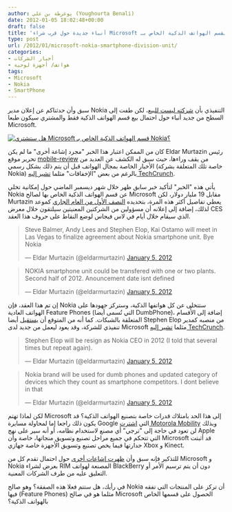 ```yaml
---
author: يوغرطة بن علي (Youghourta Benali)
date: 2012-01-05 18:02:48+00:00
draft: false
title: 'أنباء جديدة حول قرب شراء Microsoft لقسم الهواتف الذكية الخاص بـ Nokia  '
type: post
url: /2012/01/microsoft-nokia-smartphone-division-unit/
categories:
- أخبار الشركات
- هواتف/ أجهزة لوحية
tags:
- Microsoft
- Nokia
- SmartPhone
---
```


سبق وأن حدثناكم عن إعلان مدير Nokia التنفيذي بأن [شركته ليست للبيع](https://www.it-scoop.com/2011/06/nokia-not-for-sale/)، لكن طفت إلى السطح من جديد أنباء حول احتمال بيع قسم الهواتف الذكية فقط والمشتري سيكون طبعا Microsoft.




[![هل ستشتري Microsoft قسم الهواتف الذكية الخاص بـ Nokia؟](https://www.it-scoop.com/wp-content/uploads/2012/01/Nokia-Microsoft-Apps.jpg)
](https://www.it-scoop.com/wp-content/uploads/2012/01/Nokia-Microsoft-Apps.jpg)




كان من الممكن اعتبار هذا الخبر "مجرد إشاعة أخرى" ما لم يكن Eldar Murtazin رئيس تحرير موقع [mobile-review](http://mobile-review.com/) من يقف وراءها، حيث سبق له الكشف عن العديد من الأخبار الخاصة بمجال الهواتف قبل أن يتم ذلك بشكل رسمي (خاصة تلك المتعلقة بشركة Nokia) بالرغم من بعض "الإخفاقات" مثلما [تشير إليه TechCrunch](http://techcrunch.com/2012/01/05/microsoft-nokia-smartphone-division-unit/).




يأتي هذه "الخبر" لتأكيد خبر سابق ظهر خلال شهر ديسمبر الماضي حول إمكانية تخلي Nokia عن قسم الهواتف الذكية الخاص بها لصالح Microsoft مقابل 19 مليار دولار، لكن Murtazin يعطي تفاصيل أكثر هذه المرة، بتحديده [النصف الأول من العام الجاري](https://twitter.com/#!/eldarmurtazin/status/154842107939524608) كموعد لذلك، إضافة إلى إعلانه أن مسؤولين من الشركتين المعنيتين سيلتقون خلال معرض CES الذي سيقام خلال أيام في لاس فيجاس لوضع النقاط على حروف هذا العقد.





<blockquote>Steve Balmer, Andy Lees and Stephen Elop, Kai Ostamo will meet in Las Vegas to finalize agreement about Nokia smartphone unit. Bye Nokia

— Eldar Murtazin (@eldarmurtazin) [January 5, 2012](https://twitter.com/eldarmurtazin/status/154840815594782720)</blockquote>




<blockquote>NOKIA smartphone unit could be transfered with one or two plants. Second half of 2012. Anouncement date isnt defined

— Eldar Murtazin (@eldarmurtazin) [January 5, 2012](https://twitter.com/eldarmurtazin/status/154842107939524608)</blockquote>


إن تم هذا العقد، فإن Nokia ستتخلى عن كل هواتفها الذكية، وستركز جهودها على الهواتف العادية Feature Phones (التي تُسمى أيضا DumbPhone)، إضافة إلى الأٌقسام المتعلقة بالشبكات. كما أنه من المتوقع أن [يستقيل](https://twitter.com/#!/eldarmurtazin/status/154851243888611329) أيضا Stephen Elop من منصبه كمدير تنفيذي للشركة، وقد يعود ليعمل من جديد لدى Microsoft مثلما [تشير إليه TechCrunch](http://techcrunch.com/2012/01/05/microsoft-nokia-smartphone-division-unit/).


<blockquote>Stephen Elop will be resign as Nokia CEO in 2012 (I told that several times but repeat again).

— Eldar Murtazin (@eldarmurtazin) [January 5, 2012](https://twitter.com/eldarmurtazin/status/154851243888611329)</blockquote>





<blockquote>Nokia brand will be used for dumb phones and updated category of devices which they count as smartphone competitors. I dont believe in that

— Eldar Murtazin (@eldarmurtazin) [January 5, 2012](https://twitter.com/eldarmurtazin/status/154843247959752704)</blockquote>





لكن لماذا تهتم Microsoft إلى هذا الحد بامتلاك قدرات خاصة بتصنيع الهواتف الذكية؟ قد يكون ذلك راجعا إما لمحاولة مسايرة Google التي [اشترت Motorola Mobility](https://www.it-scoop.com/2011/08/google-motorola-mobility/) وبذلك لن تعود في حاجة إلى "ترجي" أي مصنع لاستخدام نظامه، أو أنه سير على نهج Apple التي تتحكم في جميع مراحل تصنيع وتسويق منجاتها، خاصة وأن Microsoft قد أثبتت جدارتها فيما يخص تصنيع وتسويق الأجهزة خاصة جهازي Xbox و Kinect.




للتذكير فإنه سبق وأن [ظهرت إشاعات أخرى](https://www.it-scoop.com/2011/12/who-will-eat-rim/) حول احتمال تقدم كل من Microsoft و Nokia بعرض لشراء RIM المصنعة لهواتف BlackBerry دون أن يتم ترسيم الأمر أو التعليق عليه من طرف الشركات المعنية.




في رأيك، هل ستتم فعلا هذه الصفقة؟ وهو صالح Nokia أن تركز على المنتجات التي تفقه فيها (Feature Phones) مثلما هو في صالح Microsoft الحصول على قسمها الخاص بالهواتف الذكية؟

